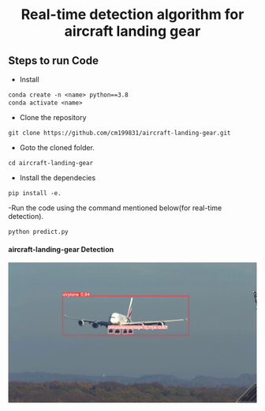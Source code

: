 <H1 align="center">Real-time detection algorithm for aircraft landing gear</H1>

## Steps to run Code

- Install
```
conda create -n <name> python==3.8
conda activate <name>
```

- Clone the repository
```
git clone https://github.com/cm199831/aircraft-landing-gear.git
```

- Goto the cloned folder.
```
cd aircraft-landing-gear
```

- Install the dependecies
```
pip install -e.
```

-Run the code using the command mentioned below(for real-time detection).
```
python predict.py
```

#### aircraft-landing-gear Detection 
![](./aircraft.jpg)










